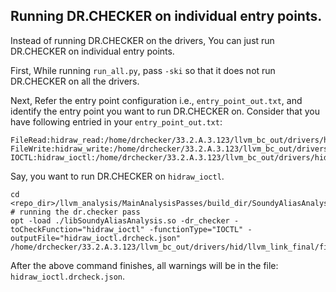 ## Running DR.CHECKER on individual entry points.
Instead of running DR.CHECKER on the drivers, You can just run DR.CHECKER on individual entry points.

First, While running `run_all.py`, pass `-ski` so that it does not run DR.CHECKER on all the drivers.

Next, Refer the entry point configuration i.e., `entry_point_out.txt`, and identify the entry point you want to run DR.CHECKER on.
Consider that you have following entried in your `entry_point_out.txt`:
```
FileRead:hidraw_read:/home/drchecker/33.2.A.3.123/llvm_bc_out/drivers/hid/llvm_link_final/final_to_check.bc
FileWrite:hidraw_write:/home/drchecker/33.2.A.3.123/llvm_bc_out/drivers/hid/llvm_link_final/final_to_check.bc
IOCTL:hidraw_ioctl:/home/drchecker/33.2.A.3.123/llvm_bc_out/drivers/hid/llvm_link_final/final_to_check.bc
```

Say, you want to run DR.CHECKER on `hidraw_ioctl`.
```
cd <repo_dir>/llvm_analysis/MainAnalysisPasses/build_dir/SoundyAliasAnalysis
# running the dr.checker pass
opt -load ./libSoundyAliasAnalysis.so -dr_checker -toCheckFunction="hidraw_ioctl" -functionType="IOCTL" -outputFile="hidraw_ioctl.drcheck.json" /home/drchecker/33.2.A.3.123/llvm_bc_out/drivers/hid/llvm_link_final/final_to_check.bc
```
After the above command finishes, all warnings will be in the file: `hidraw_ioctl.drcheck.json`.
